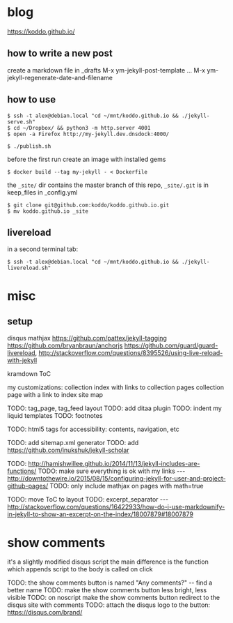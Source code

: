 # blog

https://koddo.github.io/

## how to write a new post
create a markdown file in _drafts
M-x ym-jekyll-post-template
...
M-x ym-jekyll-regenerate-date-and-filename

## how to use

```
$ ssh -t alex@debian.local "cd ~/mnt/koddo.github.io && ./jekyll-serve.sh"
$ cd ~/Dropbox/ && python3 -m http.server 4001
$ open -a Firefox http://my-jekyll.dev.dnsdock:4000/

$ ./publish.sh
```

before the first run create an image with installed gems

```
$ docker build --tag my-jekyll - < Dockerfile
```

the `_site/` dir contains the master branch of this repo, `_site/.git` is in keep_files in _config.yml

```
$ git clone git@github.com:koddo/koddo.github.io.git
$ mv koddo.github.io _site
```

## livereload

in a second terminal tab:

```
$ ssh -t alex@debian.local "cd ~/mnt/koddo.github.io && ./jekyll-livereload.sh"
```



# misc

## setup

disqus
mathjax
https://github.com/pattex/jekyll-tagging
https://github.com/bryanbraun/anchorjs
https://github.com/guard/guard-livereload, http://stackoverflow.com/questions/8395526/using-live-reload-with-jekyll

kramdown ToC

my customizations:
collection index with links to collection pages
collection page with a link to index
site map



TODO: tag_page, tag_feed layout
TODO: add ditaa plugin
TODO: indent my liquid templates
TODO: footnotes

TODO: html5 tags for accessibility: contents, navigation, etc

TODO: add sitemap.xml generator
TODO: add https://github.com/inukshuk/jekyll-scholar

TODO: http://hamishwillee.github.io/2014/11/13/jekyll-includes-are-functions/
TODO: make sure everything is ok with my links --- http://downtothewire.io/2015/08/15/configuring-jekyll-for-user-and-project-github-pages/
TODO: only include mathjax on pages with math=true 

TODO: move ToC to layout
TODO: excerpt_separator --- http://stackoverflow.com/questions/16422933/how-do-i-use-markdownify-in-jekyll-to-show-an-excerpt-on-the-index/18007879#18007879

show comments
====================

it's a slightly modified disqus script
the main difference is the function which appends script to the body is called on click

TODO: the show comments button is named "Any comments?" -- find a better name
TODO: make the show comments button less bright, less visible
TODO: on noscript make the show comments button redirect to the disqus site with comments
TODO: attach the disqus logo to the button: https://disqus.com/brand/
